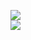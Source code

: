 [![](https://img.shields.io/badge/Made%20With-Github%20Spray-lightgrey.svg?style=for-the-badge&logo=github)](https://github.com/Annihil/github-spray#8305)  
[![](https://i.imgur.com/2DrTn0Z.gif)](https://github.com/Annihil/github-spray)